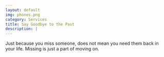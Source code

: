 ```yaml
---
layout: default
img: phones.png
category: Services
title: Say Goodbye to the Past
description: |
---
```

Just because you miss someone, 
does not mean you need them back in your life. 
Missing is just a part of moving on.
